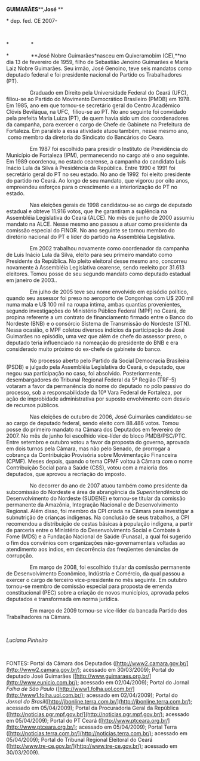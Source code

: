 **GUIMARÃES****,****José**** **

\* dep. fed. CE 2007-

 

*               *

*               **José Nobre Guimarães*nasceu em Quixeramobim (CE),**no
dia 13 de fevereiro de 1959, filho de Sebastião Jenoino Guimarães e
Maria Laiz Nobre Guimarães. Seu irmão, José Genoino, teve seis mandatos
como deputado federal e foi presidente nacional do Partido os
Trabalhadores (PT).

                Graduado em Direito pela Universidade Federal do Ceará
(UFC), filiou-se ao Partido do Movimento Democrático Brasileiro (PMDB)
em 1978. Em 1985, ano em que tornou-se secretário geral do Centro
Acadêmico Clóvis Beviláqua, na UFC,  filiou-se ao PT. No ano seguinte
foi convidado pela prefeita Maria Luiza (PT), de quem havia sido um dos
coordenadores da campanha, para exercer o cargo de Chefe de Gabinete na
Prefeitura de Fortaleza. Em paralelo a essa atividade atuou também,
nesse mesmo ano,  como membro da diretoria do Sindicato do Bancários do
Ceara.

                Em 1987 foi escolhido para presidir o Instituto de
Previdência do Município de Fortaleza (IPM), permanecendo no cargo até o
ano seguinte. Em 1989 coordenou, no estado cearense, a campanha do
candidato Luís Inácio Lula da Silva à Presidência da República. Entre
1990 e 1991 foi secretário geral do PT no seu estado. No ano de 1992 
foi eleito presidente do partido no Ceará. Ao longo de seu mandato, que
vigorou por oito anos, empreendeu esforços para o crescimento e a
interiorização do PT no estado.

                Nas eleições gerais de 1998 candidatou-se ao cargo de
deputado estadual e obteve 11.916 votos, que lhe garantiram a suplência
na Assembléia Legislativa do Ceará (ALCE). No mês de junho de 2000
assumiu mandato na ALCE. Nesse mesmo ano passou a atuar como presidente
da comissão especial do FINOR. No ano seguinte se tornou membro do
diretório nacional do PT e líder do partido na Assembléia Legislativa.

                Em 2002 trabalhou novamente como coordenador da campanha
de Luis Inácio Lula da Silva, eleito para seu primeiro mandato como
Presidente da República. No pleito eleitoral desse mesmo ano, concorreu
novamente à Assembléia Legislativa cearense, sendo reeleito por 31.613
eleitores. Tomou posse de seu segundo mandato como deputado estadual em
janeiro de 2003..

                Em julho de 2005 teve seu nome envolvido em episódio
político, quando seu assessor foi preso no aeroporto de Congonhas com
U\$ 200 mil numa mala e U\$ 100 mil na roupa íntima, ambas quantias
provenientes, segundo investigações do Ministério Público Federal (MPF)
no Ceará, de propina referente a um contrato de financiamento firmado
entre o Banco do Nordeste (BNB) e o consórcio Sistema de Transmissão do
Nordeste (STN). Nessa ocasião, o MPF coletou diversos indícios da
participação de José Guimarães no episódio, uma vez que além de chefe do
assessor preso, o deputado teria influenciado na nomeação do presidente
do BNB e era considerado muito próximo do ex-chefe de gabinete do banco.

                No processo aberto pelo Partido da Social Democracia
Brasileira (PSDB) e julgado pela Assembléia Legislativa do Ceará, o
deputado, que negou sua participação no caso, foi absolvido.
Posteriormente, desembargadores do Tribunal Regional Federal da 5ª
Região (TRF-5) votaram a favor da permanência do nome do deputado no
pólo passivo do processo, sob a responsabilidade da 10ª Vara Federal de
Fortaleza, por ação de improbidade administrativa por suposto
envolvimento com desvio de recursos públicos.

                Nas eleições de outubro de 2006, José Guimarães
candidatou-se ao cargo de deputado federal, sendo eleito com 88.486
votos. Tomou posse do primeiro mandato na Câmara dos Deputados em
fevereiro de 2007. No mês de junho foi escolhido vice-líder do bloco
PMDB/PSC/PTC. Entre setembro e outubro votou a favor da proposta do
governo, aprovada em dois turnos pela Câmara, mas não pelo Senado, de
prorrogar a cobrança da Contribuição Provisória sobre Movimentação
Financeira (CPMF). Meses depois, quando o tema CPMF voltou à Câmara com
o nome Contribuição Social para a Saúde (CSS), votou com a maioria dos
deputados, que aprovou a recriação do imposto.

                No decorrer do ano de 2007 atuou também como presidente
da subcomissão do Nordeste e área de abrangência da *Superintendência*
do Desenvolvimento do Nordeste (SUDENE) e tornou-se titular da comissão
permanente da Amazônia, Integração Nacional e de Desenvolvimento
Regional. Além disso, foi membro da CPI criada na Câmara para investigar
a subnutrição de crianças indígenas. Na conclusão de seus trabalhos, a
CPI recomendou a distribuição de cestas básicas à população indígena, a
partir de parceria entre o Ministério do Desenvolvimento Social e
Combate à Fome (MDS) e a Fundação Nacional de Saúde (Funasa), a qual foi
sugerido o fim dos convênios com organizações não-governamentais
voltadas ao atendimento aos índios, em decorrência das freqüentes
denúncias de corrupção.

                Em março de 2008, foi escolhido titular da comissão
permanente de Desenvolvimento Econômico, Indústria e Comércio, da qual
passou a exercer o cargo de terceiro vice-presidente no mês seguinte. Em
outubro tornou-se membro de comissão especial para proposta de emenda
constitucional (PEC) sobre a criação de novos municípios, aprovada pelos
deputados e transformada em norma jurídica.

                Em março de 2009 tornou-se vice-líder da bancada Partido
dos Trabalhadores na Câmara.

 

*Luciana Pinheiro*

 

FONTES: Portal da Câmara dos Deputados
([http://www2.camara.gov.br/](http://www2.camara.gov.br/); acessado em
30/03/2009); Portal do deputado José Guimarães
([http://www.guimaraes.org.br/](http://www.eunicio.com.br/); acessado em
02/04/2009); Portal do Jornal *Folha de São Paulo*
([http://www1.folha.uol.com.br/](http://www1.folha.uol.com.br/);
acessado em 02/04/2009); Portal do *Jornal do
Brasil*([http://jbonline.terra.com.br/](http://jbonline.terra.com.br/);
acessado em 05/04/2009); Portal da Procuradoria Geral da República
([http://noticias.pgr.mpf.gov.br/](http://noticias.pgr.mpf.gov.br/);
acessado em 05/04/2009); Portal do PT Ceará
([http://www.ptceara.org.br/](http://www.ptceara.org.br/); acessado em
05/04/2009); Portal Terra
([http://noticias.terra.com.br/](http://noticias.terra.com.br/);
acessado em 05/04/2009); Portal do Tribunal Regional Eleitoral do Ceará
([http://www.tre-ce.gov.br/](http://www.tre-ce.gov.br/); acessado em
30/03/2009).
